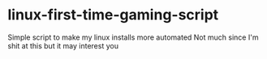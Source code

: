 # linux-first-time-gaming-script
Simple script to make my linux installs more automated
Not much since I'm shit at this but it may interest you
